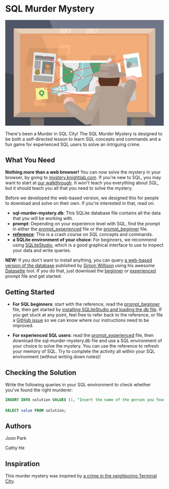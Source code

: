 # SQL Murder Mystery

![Illustration of a detective looking at evidence](174092-clue-illustration.png)

There's been a Murder in SQL City! The SQL Murder Mystery is designed to be both a self-directed lesson to learn SQL concepts and commands and a fun game for experienced SQL users to solve an intriguing crime.

## What You Need

**Nothing more than a web browser!** You can now solve the mystery in your browser, by going to [mystery.knightlab.com](http://mystery.knightlab.com). If you're new to SQL, you may want to start at [our walkthrough](http://mystery.knightlab.com/walkthrough.html). It won't teach you everything about SQL, but it should teach you all that you need to solve the mystery.

Before we developed the web-based version, we designed this for people to download and solve on their own. If you're interested in that, read on:

* **sql-murder-mystery.db**: This SQLite database file contains all the data that you will be working with.
* **prompt**: Depending on your experience level with SQL, find the prompt in either the [prompt_experienced](https://github.com/NUKnightLab/sql-mysteries/blob/master/prompt_experienced.pdf) file or the [prompt_beginner](https://github.com/NUKnightLab/sql-mysteries/blob/master/prompt_beginner.pdf) file.
* **[reference](https://github.com/NUKnightLab/sql-mysteries/blob/master/reference.pdf)**: This is a crash course on SQL concepts and commands.
* **a SQLite environment of your choice**: For beginners, we recommend using [SQLiteStudio](https://sqlitestudio.pl/index.rvt), which is a good graphical interface to use to inspect your data and write queries.

**NEW:** If you don't want to install anything, you can query [a web-based version of the database](https://sql-murder-mystery.datasette.io/sql-murder-mystery) published by [Simon Willison](https://simonwillison.net/) using his awesome [Datasette](https://datasette.readthedocs.io/) tool. If you do that, just download the  [beginner](https://github.com/NUKnightLab/sql-mysteries/blob/master/prompt_beginner.pdf) or [experienced](https://github.com/NUKnightLab/sql-mysteries/blob/master/prompt_experienced.pdf) prompt file and get started.

## Getting Started
* **For SQL beginners**: start with the reference, read the [prompt_beginner](https://github.com/NUKnightLab/sql-mysteries/blob/master/prompt_beginner.pdf) file, then get started by [installing SQLiteStudio and loading the db file](https://github.com/NUKnightLab/sql-mysteries/blob/master/sqlite_studio.pdf). If you get stuck at any point, feel free to refer back to the reference, or file a [GitHub issue](https://github.com/NUKnightLab/sql-mysteries/issues) so we can know where our instructions need to be improved.

* **For experienced SQL users**: read the [prompt_experienced](https://github.com/NUKnightLab/sql-mysteries/blob/master/prompt_experienced.pdf) file, then download the sql-murder-mystery.db file and use a SQL environment of your choice to solve the mystery. You can use the reference to refresh your memory of SQL. Try to complete the activity all within your SQL environment (without writing down notes)!


## Checking the Solution
Write the following queries in your SQL environment to check whether you've found the right murderer:

```SQL
INSERT INTO solution VALUES (1, "Insert the name of the person you found here");

SELECT value FROM solution;
```


## Authors
Joon Park

Cathy He

## Inspiration
This murder mystery was inspired by [a crime in the neighboring Terminal City](https://github.com/veltman/clmystery "command-line murder mystery").
